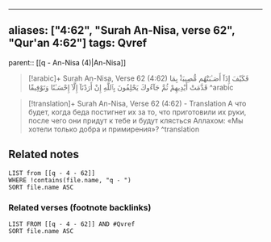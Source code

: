 
---
aliases: ["4:62", "Surah An-Nisa, verse 62", "Qur'an 4:62"]
tags: Qvref
---

parent:: [[q - An-Nisa (4)|An-Nisa]]

> [!arabic]+ Surah An-Nisa, Verse 62 (4:62)
> <span class="quran-arabic">فَكَيْفَ إِذَآ أَصَـٰبَتْهُم مُّصِيبَةٌۢ بِمَا قَدَّمَتْ أَيْدِيهِمْ ثُمَّ جَآءُوكَ يَحْلِفُونَ بِٱللَّهِ إِنْ أَرَدْنَآ إِلَّآ إِحْسَـٰنًا وَتَوْفِيقًا</span>
^arabic

> [!translation]+ Surah An-Nisa, Verse 62 (4:62) - Translation
> А что будет, когда беда постигнет их за то, что приготовили их руки, после чего они придут к тебе и будут клясться Аллахом: «Мы хотели только добра и примирения»?
^translation



## Related notes
```dataview
LIST from [[q - 4 - 62]]
WHERE !contains(file.name, "q - ")
SORT file.name ASC
```

### Related verses (footnote backlinks)
```dataview
LIST FROM [[q - 4 - 62]] AND #Qvref
SORT file.name ASC
```

